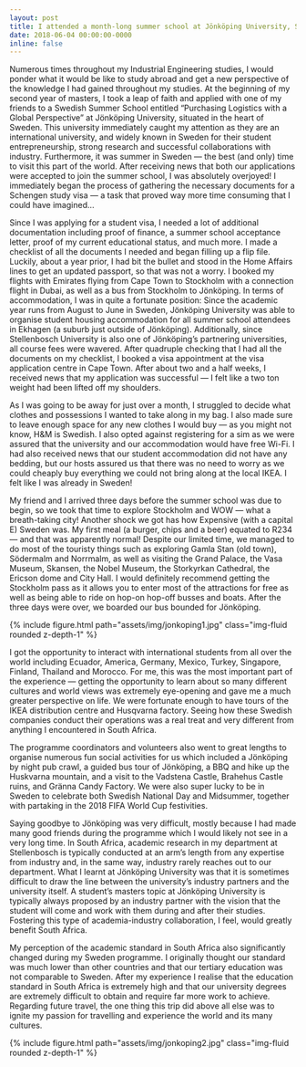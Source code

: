 ```yaml
---
layout: post
title: I attended a month-long summer school at Jönköping University, Sweden
date: 2018-06-04 00:00:00-0000
inline: false
---
```


Numerous times throughout my Industrial Engineering studies, I would ponder what it would be like to study abroad and get a new perspective of the knowledge I had gained throughout my studies. At the beginning of my second year of masters, I took a leap of faith and applied with one of my friends to a Swedish Summer School entitled “Purchasing Logistics with a Global Perspective” at Jönköping University, situated in the heart of Sweden. This university immediately caught my attention as they are an international university, and widely known in Sweden for their student entrepreneurship, strong research and successful collaborations with industry. Furthermore, it was summer in Sweden — the best (and only) time to visit this part of the world. After receiving news that both our applications were accepted to join the summer school, I was absolutely overjoyed! I immediately began the process of gathering the necessary documents for a Schengen study visa — a task that proved way more time consuming that I could have imagined…

Since I was applying for a student visa, I needed a lot of additional documentation including proof of finance, a summer school acceptance letter, proof of my current educational status, and much more. I made a checklist of all the documents I needed and began filling up a flip file. Luckily, about a year prior, I had bit the bullet and stood in the Home Affairs lines to get an updated passport, so that was not a worry. I booked my flights with Emirates flying from Cape Town to Stockholm with a connection flight in Dubai, as well as a bus from Stockholm to Jönköping. In terms of accommodation, I was in quite a fortunate position: Since the academic year runs from August to June in Sweden, Jönköping University was able to organise student housing accommodation for all summer school attendees in Ekhagen (a suburb just outside of Jönköping). Additionally, since Stellenbosch University is also one of Jönköping’s partnering universities, all course fees were wavered. After quadruple checking that I had all the documents on my checklist, I booked a visa appointment at the visa application centre in Cape Town. After about two and a half weeks, I received news that my application was successful — I felt like a two ton weight had been lifted off my shoulders.

As I was going to be away for just over a month, I struggled to decide what clothes and possessions I wanted to take along in my bag. I also made sure to leave enough space for any new clothes I would buy — as you might not know, H&M is Swedish. I also opted against registering for a sim as we were assured that the university and our accommodation would have free Wi-Fi. I had also received news that our student accommodation did not have any bedding, but our hosts assured us that there was no need to worry as we could cheaply buy everything we could not bring along at the local IKEA. I felt like I was already in Sweden!

My friend and I arrived three days before the summer school was due to begin, so we took that time to explore Stockholm and WOW — what a breath-taking city! Another shock we got has how Expensive (with a capital E) Sweden was. My first meal (a burger, chips and a beer) equated to R234 — and that was apparently normal! Despite our limited time, we managed to do most of the touristy things such as exploring Gamla Stan (old town), Södermalm and Norrmalm, as well as visiting the Grand Palace, the Vasa Museum, Skansen, the Nobel Museum, the Storkyrkan Cathedral, the Ericson dome and City Hall. I would definitely recommend getting the Stockholm pass as it allows you to enter most of the attractions for free as well as being able to ride on hop-on hop-off busses and boats. After the three days were over, we boarded our bus bounded for Jönköping.

{% include figure.html path="assets/img/jonkoping1.jpg" class="img-fluid rounded z-depth-1" %}

I got the opportunity to interact with international students from all over the world including Ecuador, America, Germany, Mexico, Turkey, Singapore, Finland, Thailand and Morocco. For me, this was the most important part of the experience — getting the opportunity to learn about so many different cultures and world views was extremely eye-opening and gave me a much greater perspective on life.
We were fortunate enough to have tours of the IKEA distribution centre and Husqvarna factory. Seeing how these Swedish companies conduct their operations was a real treat and very different from anything I encountered in South Africa.

The programme coordinators and volunteers also went to great lengths to organise numerous fun social activities for us which included a Jönköping by night pub crawl, a guided bus tour of Jönköping, a BBQ and hike up the Huskvarna mountain, and a visit to the Vadstena Castle, Brahehus Castle ruins, and Gränna Candy Factory. We were also super lucky to be in Sweden to celebrate both Swedish National Day and Midsummer, together with partaking in the 2018 FIFA World Cup festivities.

Saying goodbye to Jönköping was very difficult, mostly because I had made many good friends during the programme which I would likely not see in a very long time. In South Africa, academic research in my department at Stellenbosch is typically conducted at an arm’s length from any expertise from industry and, in the same way, industry rarely reaches out to our department. What I learnt at Jönköping University was that it is sometimes difficult to draw the line between the university’s industry partners and the university itself. A student’s masters topic at Jönköping University is typically always proposed by an industry partner with the vision that the student will come and work with them during and after their studies. Fostering this type of academia-industry collaboration, I feel, would greatly benefit South Africa.

My perception of the academic standard in South Africa also significantly changed during my Sweden programme. I originally thought our standard was much lower than other countries and that our tertiary education was not comparable to Sweden.  After my experience I realise that the education standard in South Africa is extremely high and that our university degrees are extremely difficult to obtain and require far more work to achieve. Regarding future travel, the one thing this trip did above all else was to ignite my passion for travelling and experience the world and its many cultures.

{% include figure.html path="assets/img/jonkoping2.jpg" class="img-fluid rounded z-depth-1" %}
